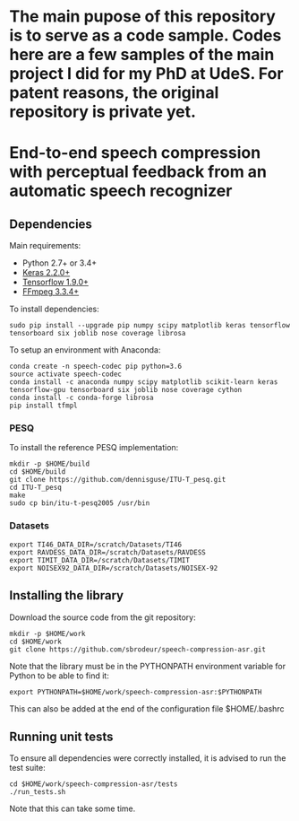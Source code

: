 # The main pupose of this repository is to serve as a code sample. Codes here are a few samples of the main project I did for my PhD at UdeS. For patent reasons, the original repository is private yet.

# End-to-end speech compression with perceptual feedback from an automatic speech recognizer

## Dependencies

Main requirements:
- Python 2.7+ or 3.4+
- [Keras 2.2.0+](https://keras.io/)
- [Tensorflow 1.9.0+](https://www.tensorflow.org/)
- [FFmpeg 3.3.4+](https://www.ffmpeg.org/)

To install dependencies:
```
sudo pip install --upgrade pip numpy scipy matplotlib keras tensorflow tensorboard six joblib nose coverage librosa
```

To setup an environment with Anaconda:
```
conda create -n speech-codec pip python=3.6
source activate speech-codec
conda install -c anaconda numpy scipy matplotlib scikit-learn keras tensorflow-gpu tensorboard six joblib nose coverage cython
conda install -c conda-forge librosa
pip install tfmpl
```

### PESQ

To install the reference PESQ implementation:
```
mkdir -p $HOME/build
cd $HOME/build
git clone https://github.com/dennisguse/ITU-T_pesq.git
cd ITU-T_pesq
make
sudo cp bin/itu-t-pesq2005 /usr/bin
```

### Datasets


```
export TI46_DATA_DIR=/scratch/Datasets/TI46
export RAVDESS_DATA_DIR=/scratch/Datasets/RAVDESS
export TIMIT_DATA_DIR=/scratch/Datasets/TIMIT
export NOISEX92_DATA_DIR=/scratch/Datasets/NOISEX-92
```

## Installing the library

Download the source code from the git repository:
```
mkdir -p $HOME/work
cd $HOME/work
git clone https://github.com/sbrodeur/speech-compression-asr.git
```

Note that the library must be in the PYTHONPATH environment variable for Python to be able to find it:
```
export PYTHONPATH=$HOME/work/speech-compression-asr:$PYTHONPATH 
```
This can also be added at the end of the configuration file $HOME/.bashrc

## Running unit tests

To ensure all dependencies were correctly installed, it is advised to run the test suite:
```
cd $HOME/work/speech-compression-asr/tests
./run_tests.sh
```
Note that this can take some time.
